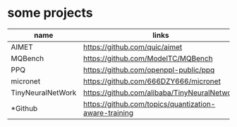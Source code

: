 # some projects

|name |links                        |
|---  |---                          |
|AIMET|https://github.com/quic/aimet|
|MQBench|https://github.com/ModelTC/MQBench|
|PPQ|https://github.com/openppl-public/ppq|
|micronet|https://github.com/666DZY666/micronet|
|TinyNeuralNetWork|https://github.com/alibaba/TinyNeuralNetwork|
|*Github|https://github.com/topics/quantization-aware-training|